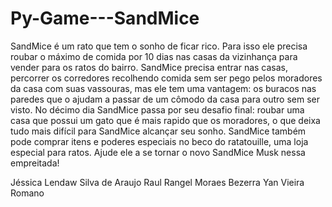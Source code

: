 # Py-Game---SandMice

SandMice é um rato que tem o sonho de ficar rico. Para isso ele precisa roubar o máximo de comida por 10 dias nas casas da vizinhança para vender para os ratos do bairro. SandMice precisa entrar nas casas, percorrer os corredores recolhendo comida sem ser pego pelos moradores da casa com suas vassouras, mas ele tem uma vantagem: os buracos nas paredes que o ajudam a passar de um cômodo da casa para outro sem ser visto. No décimo dia SandMice passa por seu desafio final: roubar uma casa que possui um gato que é mais rapido que os moradores, o que deixa tudo mais difícil para SandMice alcançar seu sonho. SandMice também pode comprar itens e poderes especiais no beco do ratatouille, uma loja especial para ratos. Ajude ele a se tornar o novo SandMice Musk nessa empreitada!

Jéssica Lendaw Silva de Araujo
Raul Rangel Moraes Bezerra
Yan Vieira Romano